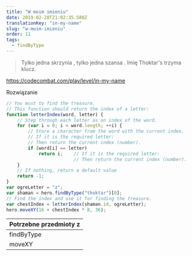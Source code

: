 ```yaml
---
title: "W moim imieniu"
date: 2019-02-28T21:02:35.588Z
translationKey: "in-my-name"
slug: "w-moim-imieniu"
order: 11
tags:
  - findByType
---
```


> Tylko jedna skrzynia , tylko jedna szansa . Imię Thoktar's trzyma klucz.

https://codecombat.com/play/level/in-my-name

Rozwiązanie

```javascript
// You must to find the treasure.
// This function should return the index of a letter:
function letterIndex(word, letter) {
    // Step through each letter as an index of the word.
    for (var i = 0; i < word.length; ++i) {
        // Store a character from the word with the current index.
        // If it is the required letter:
        // Then return the current index (number).
        if (word[i] == letter)
            return i;    // If it is the required letter:
                         // Then return the current index (number).
    }
    // If nothing, return a default value
    return -1;
}
var ogreLetter = "z";
var shaman = hero.findByType("thoktar")[0];
// Find the index and use it for finding the treasure.
var chestIndex = letterIndex(shaman.id, ogreLetter);
hero.moveXY(16 + chestIndex * 8, 36);

```

Potrzebne przedmioty z |
--- |
findByType |
moveXY |


